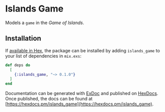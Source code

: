 # Islands Game

Models a `game` in the _Game of Islands_.

## Installation

If [available in Hex](https://hex.pm/docs/publish), the package can be installed
by adding `islands_game` to your list of dependencies in `mix.exs`:

```elixir
def deps do
  [
    {:islands_game, "~> 0.1.0"}
  ]
end
```

Documentation can be generated with [ExDoc](https://github.com/elixir-lang/ex_doc)
and published on [HexDocs](https://hexdocs.pm). Once published, the docs can
be found at [https://hexdocs.pm/islands_game](https://hexdocs.pm/islands_game).

